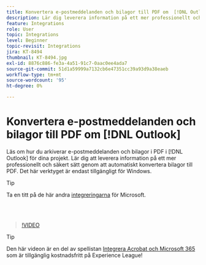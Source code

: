 ```yaml
---
title: Konvertera e-postmeddelanden och bilagor till PDF om  [!DNL Outlook]
description: Lär dig leverera information på ett mer professionellt och säkert sätt i  [!DNL Outlook]
feature: Integrations
role: User
topic: Integrations
level: Beginner
topic-revisit: Integrations
jira: KT-8494
thumbnail: KT-8494.jpg
exl-id: 8876c886-fe3a-4a51-91c7-0aac0ee4ada7
source-git-commit: 51d1a59999a7132cb6e47351cc39a93d9a38eaeb
workflow-type: tm+mt
source-wordcount: '95'
ht-degree: 0%

---
```


# Konvertera e-postmeddelanden och bilagor till PDF om [!DNL Outlook]

Läs om hur du arkiverar e-postmeddelanden och bilagor i PDF i [!DNL Outlook] för dina projekt. Lär dig att leverera information på ett mer professionellt och säkert sätt genom att automatiskt konvertera bilagor till PDF. Det här verktyget är endast tillgängligt för Windows.

>[!TIP]
>
>Ta en titt på de här andra [integreringarna](../integrate/integrate-overview.md#microsoft) för Microsoft.

<br> 

>[!VIDEO](https://video.tv.adobe.com/v/336859?quality=12&learn=on&hidetitle=true)

>[!TIP]
>
>Den här videon är en del av spellistan [Integrera Acrobat och Microsoft 365](https://experienceleague.adobe.com/sv/playlists/acrobat-integrate-microsoft-365) som är tillgänglig kostnadsfritt på Experience League!
